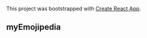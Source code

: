 This project was bootstrapped with [Create React App](https://github.com/facebook/create-react-app).
## myEmojipedia
